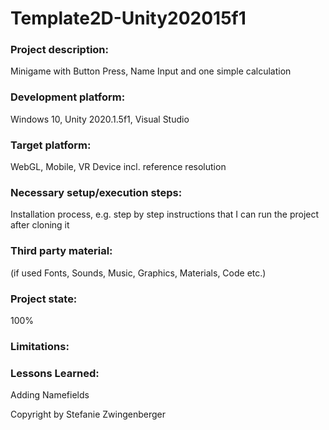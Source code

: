 # Template2D-Unity202015f1

### Project description: 
Minigame with Button Press, Name Input and one simple calculation

### Development platform: 
Windows 10, Unity 2020.1.5f1, Visual Studio

### Target platform: 
WebGL, Mobile, VR Device incl. reference resolution  

### Necessary setup/execution steps: 
Installation process, e.g. step by step instructions that I can run the project after cloning it

### Third party material: 
(if used Fonts, Sounds, Music, Graphics, Materials, Code etc.)

### Project state: 
100%

### Limitations: 

### Lessons Learned: 
Adding Namefields 

Copyright by Stefanie Zwingenberger

